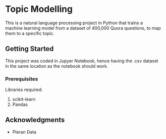 # Topic Modelling

This is a natural language processing project in Python that trains a machine learning model from a dataset of 400,000 Quora questions, to map them to a specific topic.

## Getting Started
This project was coded in Jupyer Notebook, hence having the .csv dataset in the same location as the notebook should work.

### Prerequisites
Libraries required:
1. scikit-learn
2. Pandas

## Acknowledgments
* Pieran Data


